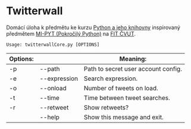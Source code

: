 # Twitterwall
 Domácí úloha k předmětu ke kurzu [Python a jeho knihovny](http://naucse.python.cz/2017/pyknihovny-brno/) inspirovaný předmětem [MI-PYT (Pokročilý Python)](http://bk.fit.cvut.cz/cz/predmety/00/00/00/00/00/00/04/87/12/p4871206.html) na [FIT ČVUT](http://fit.cvut.cz/).

	Usage: twitterwallCore.py [OPTIONS]

| Options: 	|          	| Meaning:                             	|
|-------	|--------------	|-------------------------------------	|
| -p    	| --path       	| Path to secret user account config. 	|
| -e    	| --expression 	| Search expression.                  	|
| -o    	| --onload     	| Number of tweets on load.           	|
| -t    	| --time        	| Time between tweet searches.        	|
| -r    	| --retweet     	| Show retweets?                      	|
|       	| --help       	| Show this message and exit.         	|
